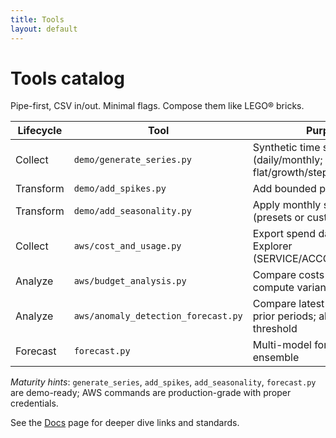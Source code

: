 ```yaml
---
title: Tools
layout: default
---
```


# Tools catalog

Pipe-first, CSV in/out. Minimal flags. Compose them like LEGO® bricks.

| Lifecycle | Tool | Purpose | Quick pipe example |
|-----------|------|---------|--------------------|
| Collect | `demo/generate_series.py` | Synthetic time series (daily/monthly; flat/growth/step/spike) | `python demo/generate_series.py --pattern flat --granularity daily --periods 365 --baseline 100` |
| Transform | `demo/add_spikes.py` | Add bounded positive spikes | `... | python demo/add_spikes.py --max-pct 0.10 --prob 0.05` |
| Transform | `demo/add_seasonality.py` | Apply monthly seasonality (presets or custom factors) | `... | python demo/add_seasonality.py --preset toys` |
| Collect | `aws/cost_and_usage.py` | Export spend data from Cost Explorer (SERVICE/ACCOUNT/TAG/ALL) | `python aws/cost_and_usage.py --granularity daily --group SERVICE` |
| Analyze | `aws/budget_analysis.py` | Compare costs vs budgets; compute variance & status | `python aws/cost_and_usage.py --granularity daily | python aws/budget_analysis.py --budget-name "Monthly-Budget"` |
| Analyze | `aws/anomaly_detection_forecast.py` | Compare latest forecast vs prior periods; alert on threshold | `python aws/anomaly_detection_forecast.py --threshold 20` |
| Forecast | `forecast.py` | Multi-model forecast + ensemble | `... | python forecast.py --date-column PeriodStart --value-column Cost --ensemble` |

*Maturity hints*: `generate_series`, `add_spikes`, `add_seasonality`, `forecast.py` are demo-ready; AWS commands are production-grade with proper credentials.

See the [Docs](./docs) page for deeper dive links and standards.
